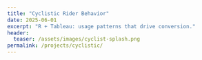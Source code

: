 ```yaml
---
title: "Cyclistic Rider Behavior"
date: 2025-06-01
excerpt: "R + Tableau: usage patterns that drive conversion."
header:
  teaser: /assets/images/cyclist-splash.png
permalink: /projects/cyclistic/
---
```

